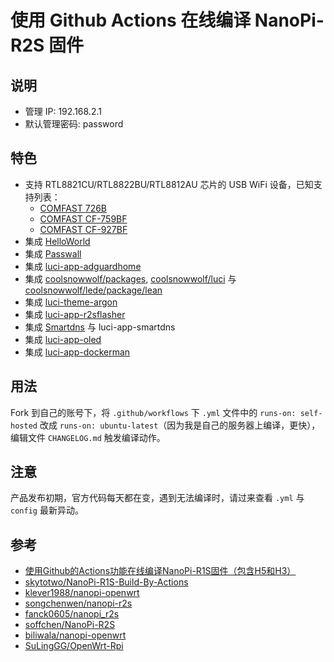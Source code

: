 # 使用 Github Actions 在线编译 NanoPi-R2S 固件




## 说明
* 管理 IP: 192.168.2.1
* 默认管理密码: password

## 特色
* 支持 RTL8821CU/RTL8822BU/RTL8812AU 芯片的 USB WiFi 设备，已知支持列表：
    - [COMFAST 726B](https://item.jd.com/100005336115.html)
    - [COMFAST CF-759BF](https://item.jd.com/100008636704.html)
    - [COMFAST CF-927BF](https://item.jd.com/100007517885.html)
* 集成 [HelloWorld](https://github.com/jerrykuku/luci-app-vssr)
* 集成 [Passwall](https://github.com/xiaorouji/openwrt-passwall)
* 集成 [luci-app-adguardhome](https://github.com/rufengsuixing/luci-app-adguardhome)
* 集成 [coolsnowwolf/packages](https://github.com/coolsnowwolf/packages), [coolsnowwolf/luci](https://github.com/coolsnowwolf/luci) 与 [coolsnowwolf/lede/package/lean](https://github.com/coolsnowwolf/lede/tree/master/package/lean)
* 集成 [luci-theme-argon](https://github.com/jerrykuku/luci-theme-argon)
* 集成 [luci-app-r2sflasher](https://github.com/songchenwen/nanopi-r2s/tree/master/luci-app-r2sflasher)
* 集成 [Smartdns](https://github.com/pymumu/smartdns) 与 luci-app-smartdns
* 集成 [luci-app-oled](https://github.com/NateLol/luci-app-oled)
* 集成 [luci-app-dockerman](https://github.com/lisaac/luci-app-dockerman)

## 用法
Fork 到自己的账号下，将 `.github/workflows` 下 `.yml` 文件中的 `runs-on: self-hosted` 改成 `runs-on: ubuntu-latest`（因为我是自己的服务器上编译，更快），编辑文件 `CHANGELOG.md` 触发编译动作。

## 注意
产品发布初期，官方代码每天都在变，遇到无法编译时，请过来查看 `.yml` 与 `config` 最新异动。

## 参考
* [使用Github的Actions功能在线编译NanoPi-R1S固件（包含H5和H3）](https://totoro.site/index.php/archives/70/)
* [skytotwo/NanoPi-R1S-Build-By-Actions](https://github.com/skytotwo/NanoPi-R1S-Build-By-Actions)
* [klever1988/nanopi-openwrt](https://github.com/klever1988/nanopi-openwrt)
* [songchenwen/nanopi-r2s](https://github.com/songchenwen/nanopi-r2s)
* [fanck0605/nanopi_r2s](https://github.com/fanck0605/openwrt-nanopi-r2s)
* [soffchen/NanoPi-R2S](https://github.com/soffchen/NanoPi-R2S)
* [biliwala/nanopi-openwrt](https://github.com/biliwala/nanopi-openwrt)
* [SuLingGG/OpenWrt-Rpi](https://github.com/SuLingGG/OpenWrt-Rpi)

